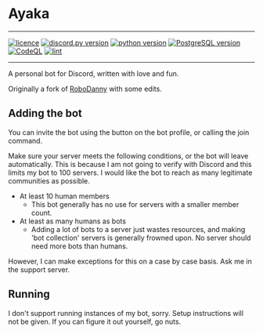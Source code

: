 # Ayaka
***

[![licence][licence-badge]](LICENSE)
[![discord.py version](https://img.shields.io/badge/discord.py-2.0-blue)](https://github.com/Rapptz/discord.py)
[![python version](https://img.shields.io/badge/python-3.10-blue)](https://www.python.org/downloads/)
[![PostgreSQL version](https://img.shields.io/badge/psql->=9-blue)](https://www.postgresql.org/download/)
[![CodeQL][codeql-badge]](https://github.com/lmaotrigine/Ayaka/actions/workflows/codeql-analysis.yml)
[![lint][lint-badge]](https://github.com/lmaotrigine/Ayaka/actions/workflows/lint.yml)

[licence-badge]: https://img.shields.io/github/license/lmaotrigine/Ayaka
[codeql-badge]: https://github.com/lmaotrigine/Ayaka/actions/workflows/codeql-analysis.yml/badge.svg
[lint-badge]: https://github.com/lmaotrigine/Ayaka/actions/workflows/lint.yml/badge.svg
***

A personal bot for Discord, written with love and fun.

Originally a fork of [RoboDanny](htttps://github.com/Rapptz/RoboDanny) with some edits.

## Adding the bot

You can invite the bot using the button on the bot profile, or calling the join command.

Make sure your server meets the following conditions, or the bot will leave automatically.
This is because I am not going to verify with Discord and this limits my bot to 100 servers.
I would like the bot to reach as many legitimate communities as possible.

- At least 10 human members
  - This bot generally has no use for servers with a smaller member count.
- At least as many humans as bots
  - Adding a lot of bots to a server just wastes resources, and making 'bot collection'
    servers is generally frowned upon. No server should need more bots than humans.

However, I can make exceptions for this on a case by case basis. Ask me in the support server.

## Running

I don't support running instances of my bot, sorry. Setup instructions will not be given.
If you can figure it out yourself, go nuts.
